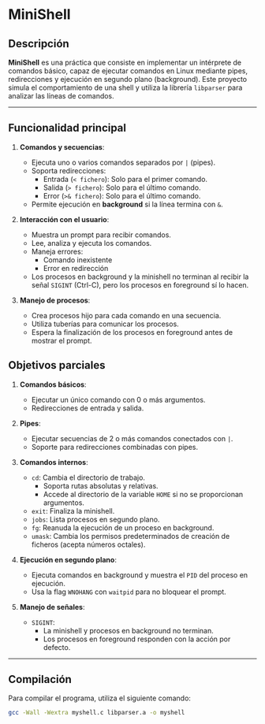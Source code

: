 # MiniShell

## Descripción

**MiniShell** es una práctica que consiste en implementar un intérprete de comandos básico, capaz de ejecutar comandos en Linux mediante pipes, redirecciones y ejecución en segundo plano (background). Este proyecto simula el comportamiento de una shell y utiliza la librería `libparser` para analizar las líneas de comandos.

---
## Funcionalidad principal
1. **Comandos y secuencias**:
   - Ejecuta uno o varios comandos separados por `|` (pipes).
   - Soporta redirecciones:
     - Entrada (`< fichero`): Solo para el primer comando.
     - Salida (`> fichero`): Solo para el último comando.
     - Error (`>& fichero`): Solo para el último comando.
   - Permite ejecución en **background** si la línea termina con `&`.

2. **Interacción con el usuario**:
   - Muestra un prompt para recibir comandos.
   - Lee, analiza y ejecuta los comandos.
   - Maneja errores:
     - Comando inexistente
     - Error en redirección
   - Los procesos en background y la minishell no terminan al recibir la señal `SIGINT` (Ctrl-C), pero los procesos en foreground sí lo hacen.

3. **Manejo de procesos**:
   - Crea procesos hijo para cada comando en una secuencia.
   - Utiliza tuberías para comunicar los procesos.
   - Espera la finalización de los procesos en foreground antes de mostrar el prompt.

## Objetivos parciales
1. **Comandos básicos**:
   - Ejecutar un único comando con 0 o más argumentos.
   - Redirecciones de entrada y salida.
2. **Pipes**:
   - Ejecutar secuencias de 2 o más comandos conectados con `|`.
   - Soporte para redirecciones combinadas con pipes.
3. **Comandos internos**:
   - `cd`: Cambia el directorio de trabajo.
     - Soporta rutas absolutas y relativas.
     - Accede al directorio de la variable `HOME` si no se proporcionan argumentos.
   - `exit`: Finaliza la minishell.
   - `jobs`: Lista procesos en segundo plano.
   - `fg`: Reanuda la ejecución de un proceso en background.
   - `umask`: Cambia los permisos predeterminados de creación de ficheros (acepta números octales).

4. **Ejecución en segundo plano**:
   - Ejecuta comandos en background y muestra el `PID` del proceso en ejecución.
   - Usa la flag `WNOHANG` con `waitpid` para no bloquear el prompt.

5. **Manejo de señales**:
   - `SIGINT`:
     - La minishell y procesos en background no terminan.
     - Los procesos en foreground responden con la acción por defecto.

---

## Compilación

Para compilar el programa, utiliza el siguiente comando:

```bash
gcc -Wall -Wextra myshell.c libparser.a -o myshell
